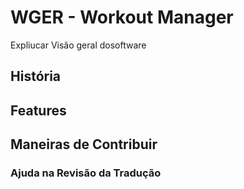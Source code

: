 # WGER - Workout Manager

Expliucar Visão geral dosoftware

## História

## Features

## Maneiras de Contribuir

### Ajuda na Revisão da Tradução
